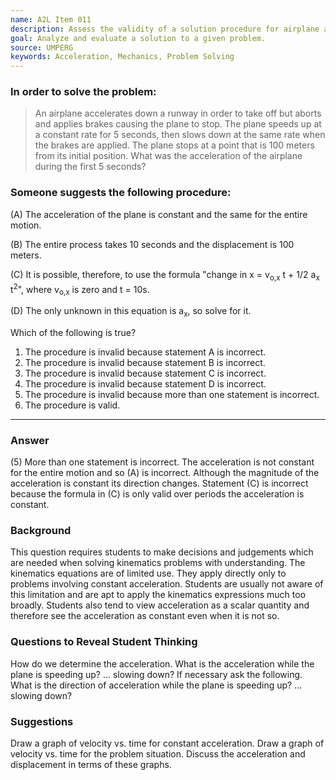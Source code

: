 ```yaml
---
name: A2L Item 011
description: Assess the validity of a solution procedure for airplane aborting takeoff.
goal: Analyze and evaluate a solution to a given problem.
source: UMPERG
keywords: Acceleration, Mechanics, Problem Solving
---
```


### In order to solve the problem:

>An airplane accelerates down a runway in order to take off
but aborts and applies brakes causing the plane to stop.  The plane
speeds up at a constant rate for 5 seconds, then slows down at the same
rate when the brakes are applied.  The plane stops at a point that is
100 meters from its initial position.  What was the acceleration of the
airplane during the first 5 seconds?

### Someone suggests the following procedure:

(A) The acceleration of the plane is constant and the same for the
entire motion.

(B) The entire process takes 10 seconds and the displacement is 100
meters.

(C) It is possible, therefore, to use the formula "change in x =
v<sub>o,x</sub> t + 1/2 a<sub>x</sub> t<sup>2</sup>", where
v<sub>o,x</sub> is zero and t = 10s.

(D) The only unknown in this equation is a<sub>x</sub>, so solve for it.

Which of the following is true?


1. The procedure is invalid because statement A is incorrect.
2. The procedure is invalid because statement B is incorrect.
3. The procedure is invalid because statement C is incorrect.
4. The procedure is invalid because statement D is incorrect.
5. The procedure is invalid because more than one statement is incorrect.
6. The procedure is valid.


<hr/>

### Answer

(5) More than one statement is incorrect.  The
acceleration is not  constant for the entire motion and so (A) is
incorrect.  Although the magnitude of the acceleration is constant its
direction changes.  Statement (C) is incorrect because the formula in
(C) is only valid over periods the acceleration is constant.

### Background

This question requires students to make decisions and judgements which
are needed when solving kinematics problems with understanding.  The
kinematics equations are of limited use.  They apply directly only to
problems involving constant acceleration.  Students are usually not
aware of this limitation and are apt to apply the kinematics expressions
much too broadly.  Students also tend to view acceleration as a scalar
quantity and therefore see the acceleration as constant even when it is
not so.

### Questions to Reveal Student Thinking

How do we determine the acceleration.  What is the acceleration while
the plane is speeding up? ... slowing down?  If necessary ask the
following.  What is the direction of acceleration while the plane is
speeding up?  ... slowing down?

### Suggestions

Draw a graph of velocity vs. time for constant acceleration.  Draw a
graph of velocity vs. time for the problem situation.  Discuss the
acceleration and displacement in terms of these graphs.
